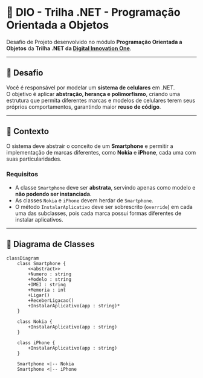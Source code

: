 # 📱 DIO - Trilha .NET - Programação Orientada a Objetos  

Desafio de Projeto desenvolvido no módulo **Programação Orientada a Objetos** da **Trilha .NET da [Digital Innovation One](https://www.dio.me/)**.  

---

## 🎯 Desafio  

Você é responsável por modelar um **sistema de celulares** em .NET.  
O objetivo é aplicar **abstração, herança e polimorfismo**, criando uma estrutura que permita diferentes marcas e modelos de celulares terem seus próprios comportamentos, garantindo maior **reuso de código**.  

---

## 📌 Contexto  

O sistema deve abstrair o conceito de um **Smartphone** e permitir a implementação de marcas diferentes, como **Nokia** e **iPhone**, cada uma com suas particularidades.  

### Requisitos  

- A classe `Smartphone` deve ser **abstrata**, servindo apenas como modelo e **não podendo ser instanciada**.  
- As classes `Nokia` e `iPhone` devem herdar de `Smartphone`.  
- O método `InstalarAplicativo` deve ser sobrescrito (`override`) em cada uma das subclasses, pois cada marca possui formas diferentes de instalar aplicativos.  

---

## 📝 Diagrama de Classes  

```mermaid
classDiagram
    class Smartphone {
        <<abstract>>
        +Numero : string
        +Modelo : string
        +IMEI : string
        +Memoria : int
        +Ligar()
        +ReceberLigacao()
        +InstalarAplicativo(app : string)*
    }

    class Nokia {
        +InstalarAplicativo(app : string)
    }

    class iPhone {
        +InstalarAplicativo(app : string)
    }

    Smartphone <|-- Nokia
    Smartphone <|-- iPhone
